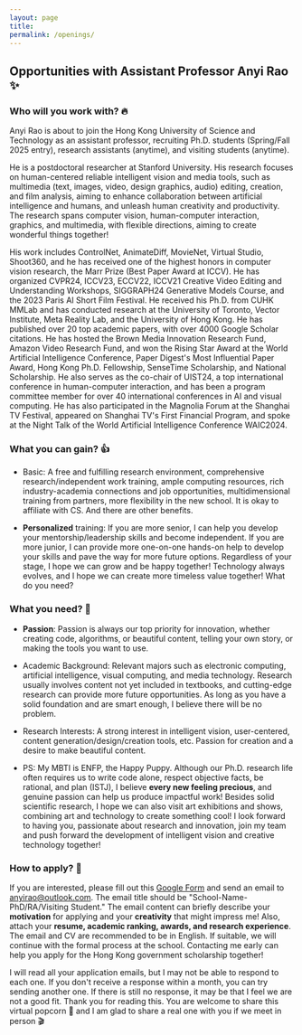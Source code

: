 ```yaml
---
layout: page
title: 
permalink: /openings/
---
```


## Opportunities with Assistant Professor Anyi Rao ✨

### Who will you work with? 🔥

Anyi Rao is about to join the Hong Kong University of Science and Technology as an assistant professor, recruiting Ph.D. students (Spring/Fall 2025 entry), research assistants (anytime), and visiting students (anytime). 

He is a postdoctoral researcher at Stanford University. His research focuses on human-centered reliable intelligent vision and media tools, such as multimedia (text, images, video, design graphics, audio) editing, creation, and film analysis, aiming to enhance collaboration between artificial intelligence and humans, and unleash human creativity and productivity. The research spans computer vision, human-computer interaction, graphics, and multimedia, with flexible directions, aiming to create wonderful things together!

His work includes ControlNet, AnimateDiff, MovieNet, Virtual Studio, Shoot360, and he has received one of the highest honors in computer vision research, the Marr Prize (Best Paper Award at ICCV). He has organized CVPR24, ICCV23, ECCV22, ICCV21 Creative Video Editing and Understanding Workshops, SIGGRAPH24 Generative Models Course, and the 2023 Paris AI Short Film Festival. He received his Ph.D. from CUHK MMLab and has conducted research at the University of Toronto, Vector Institute, Meta Reality Lab, and the University of Hong Kong. He has published over 20 top academic papers, with over 4000 Google Scholar citations. He has hosted the Brown Media Innovation Research Fund, Amazon Video Research Fund, and won the Rising Star Award at the World Artificial Intelligence Conference, Paper Digest's Most Influential Paper Award, Hong Kong Ph.D. Fellowship, SenseTime Scholarship, and National Scholarship. He also serves as the co-chair of UIST24, a top international conference in human-computer interaction, and has been a program committee member for over 40 international conferences in AI and visual computing. 
He has also participated in the Magnolia Forum at the Shanghai TV Festival, appeared on Shanghai TV's First Financial Program, and spoke at the Night Talk of the World Artificial Intelligence Conference WAIC2024.

### What you can gain? 👍

- Basic: A free and fulfilling research environment, comprehensive research/independent work training, ample computing resources, rich industry-academia connections and job opportunities, multidimensional training from partners, more flexibility in the new school. It is okay to affiliate with CS. And there are other benefits.

- **Personalized** training: If you are more senior, I can help you develop your mentorship/leadership skills and become independent. If you are more junior, I can provide more one-on-one hands-on help to develop your skills and pave the way for more future options. Regardless of your stage, I hope we can grow and be happy together! Technology always evolves, and I hope we can create more timeless value together!
What do you need?

### What you need? 🥳
- **Passion**: Passion is always our top priority for innovation, whether creating code, algorithms, or beautiful content, telling your own story, or making the tools you want to use. 
- Academic Background: Relevant majors such as electronic computing, artificial intelligence, visual computing, and media technology. Research usually involves content not yet included in textbooks, and cutting-edge research can provide more future opportunities. As long as you have a solid foundation and are smart enough, I believe there will be no problem.
- Research Interests: A strong interest in intelligent vision, user-centered, content generation/design/creation tools, etc. Passion for creation and a desire to make beautiful content.

- PS: My MBTI is ENFP, the Happy Puppy. Although our Ph.D. research life often requires us to write code alone, respect objective facts, be rational, and plan (ISTJ), I believe **every new feeling precious**, and genuine passion can help us produce impactful work! Besides solid scientific research, I hope we can also visit art exhibitions and shows, combining art and technology to create something cool! I look forward to having you, passionate about research and innovation, join my team and push forward the development of intelligent vision and creative technology together!

### How to apply? 📧

If you are interested, please fill out this [Google Form](https://forms.gle/bxQMUzWE4J91Nnn88) and send an email to [anyirao@outlook.com](mailto:anyirao@outlook.com). The email title should be "School-Name-PhD/RA/Visiting Student." The email content can briefly describe your **motivation** for applying and your **creativity** that might impress me! Also, attach your **resume, academic ranking, awards, and research experience**. The email and CV are recommended to be in English. If suitable, we will continue with the formal process at the school. Contacting me early can help you apply for the Hong Kong government scholarship together!

I will read all your application emails, but I may not be able to respond to each one. If you don't receive a response within a month, you can try sending another one. If there is still no response, it may be that I feel we are not a good fit. 
Thank you for reading this. 
You are welcome to share this virtual popcorn 🍿 and I am glad to share a real one with you if we meet in person 🎬 

